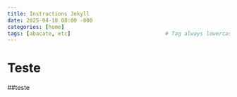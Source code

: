 ```yaml
---
title: Instructions Jekyll
date: 2025-04-18 00:00 -000
categories: [home]
tags: [abacate, etc]                              # Tag always lowercase
---
```


# Teste
##teste 
